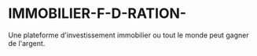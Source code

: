 # IMMOBILIER-F-D-RATION-
Une plateforme d'investissement immobilier ou tout le monde peut gagner de l'argent.

